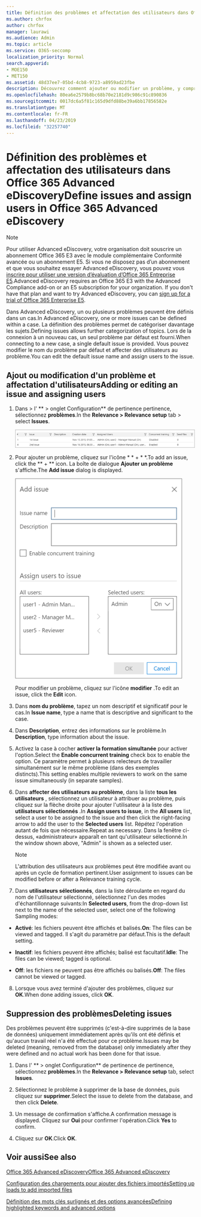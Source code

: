```yaml
---
title: Définition des problèmes et affectation des utilisateurs dans Office 365 Advanced eDiscovery
ms.author: chrfox
author: chrfox
manager: laurawi
ms.audience: Admin
ms.topic: article
ms.service: O365-seccomp
localization_priority: Normal
search.appverid:
- MOE150
- MET150
ms.assetid: 48d37ee7-05bd-4cb8-9723-a8959ad23fbe
description: Découvrez comment ajouter ou modifier un problème, y compris lui affecter des utilisateurs ou supprimer un problème pour un cas de découverte électronique dans Office 365 Advanced eDiscovery.
ms.openlocfilehash: 80ea6e2579b8bc68b70e2181d9c986c91c890836
ms.sourcegitcommit: 0017dc6a5f81c165d9dfd88be39a6bb17856582e
ms.translationtype: MT
ms.contentlocale: fr-FR
ms.lasthandoff: 04/23/2019
ms.locfileid: "32257740"
---
```

# <a name="define-issues-and-assign-users-in-office-365-advanced-ediscovery"></a><span data-ttu-id="8045a-103">Définition des problèmes et affectation des utilisateurs dans Office 365 Advanced eDiscovery</span><span class="sxs-lookup"><span data-stu-id="8045a-103">Define issues and assign users in Office 365 Advanced eDiscovery</span></span>

> [!NOTE]
> <span data-ttu-id="8045a-p101">Pour utiliser Advanced eDiscovery, votre organisation doit souscrire un abonnement Office 365 E3 avec le module complémentaire Conformité avancée ou un abonnement E5. Si vous ne disposez pas d’un abonnement et que vous souhaitez essayer Advanced eDiscovery, vous pouvez vous [inscrire pour utiliser une version d’évaluation d’Office 365 Entreprise E5](https://go.microsoft.com/fwlink/p/?LinkID=698279).</span><span class="sxs-lookup"><span data-stu-id="8045a-p101">Advanced eDiscovery requires an Office 365 E3 with the Advanced Compliance add-on or an E5 subscription for your organization. If you don't have that plan and want to try Advanced eDiscovery, you can [sign up for a trial of Office 365 Enterprise E5](https://go.microsoft.com/fwlink/p/?LinkID=698279).</span></span> 
  
<span data-ttu-id="8045a-106">Dans Advanced eDiscovery, un ou plusieurs problèmes peuvent être définis dans un cas.</span><span class="sxs-lookup"><span data-stu-id="8045a-106">In Advanced eDiscovery, one or more issues can be defined within a case.</span></span> <span data-ttu-id="8045a-107">La définition des problèmes permet de catégoriser davantage les sujets.</span><span class="sxs-lookup"><span data-stu-id="8045a-107">Defining issues allows further categorization of topics.</span></span> <span data-ttu-id="8045a-108">Lors de la connexion à un nouveau cas, un seul problème par défaut est fourni.</span><span class="sxs-lookup"><span data-stu-id="8045a-108">When connecting to a new case, a single default issue is provided.</span></span> <span data-ttu-id="8045a-109">Vous pouvez modifier le nom du problème par défaut et affecter des utilisateurs au problème.</span><span class="sxs-lookup"><span data-stu-id="8045a-109">You can edit the default issue name and assign users to the issue.</span></span> 
  
## <a name="adding-or-editing-an-issue-and-assigning-users"></a><span data-ttu-id="8045a-110">Ajout ou modification d'un problème et affectation d'utilisateurs</span><span class="sxs-lookup"><span data-stu-id="8045a-110">Adding or editing an issue and assigning users</span></span>

1. <span data-ttu-id="8045a-111">Dans \> l' \*\* \> onglet Configuration\*\* de pertinence pertinence, sélectionnez **problèmes**.</span><span class="sxs-lookup"><span data-stu-id="8045a-111">In the **Relevance \> Relevance setup** tab \> select **Issues**.</span></span>
    
    ![Problèmes de configuration de pertinence](media/dfd8f9ef-b167-4ed9-980e-00ae98a97169.png)
  
2. <span data-ttu-id="8045a-113">Pour ajouter un problème, cliquez sur l'icône \* \* + \* \*.</span><span class="sxs-lookup"><span data-stu-id="8045a-113">To add an issue, click the \*\* + \*\* icon.</span></span> <span data-ttu-id="8045a-114">La boîte de dialogue **Ajouter un problème** s'affiche.</span><span class="sxs-lookup"><span data-stu-id="8045a-114">The **Add issue** dialog is displayed.</span></span> 
    
    ![Problème d’ajout de configuration de pertinence](media/c8e94982-139a-472a-b85d-282f2d742046.png)
  
    <span data-ttu-id="8045a-116">Pour modifier un problème, cliquez sur l'icône **modifier** .</span><span class="sxs-lookup"><span data-stu-id="8045a-116">To edit an issue, click the **Edit** icon.</span></span> 
    
3. <span data-ttu-id="8045a-117">Dans **nom du problème**, tapez un nom descriptif et significatif pour le cas.</span><span class="sxs-lookup"><span data-stu-id="8045a-117">In **Issue name**, type a name that is descriptive and significant to the case.</span></span> 
    
4. <span data-ttu-id="8045a-118">Dans **Description**, entrez des informations sur le problème.</span><span class="sxs-lookup"><span data-stu-id="8045a-118">In **Description**, type information about the issue.</span></span>
    
5. <span data-ttu-id="8045a-119">Activez la case à cocher **activer la formation simultanée** pour activer l'option.</span><span class="sxs-lookup"><span data-stu-id="8045a-119">Select the **Enable concurrent training** check box to enable the option.</span></span> <span data-ttu-id="8045a-120">Ce paramètre permet à plusieurs relecteurs de travailler simultanément sur le même problème (dans des exemples distincts).</span><span class="sxs-lookup"><span data-stu-id="8045a-120">This setting enables multiple reviewers to work on the same issue simultaneously (in separate samples).</span></span> 
    
6. <span data-ttu-id="8045a-121">Dans **affecter des utilisateurs au problème**, dans la liste **tous les utilisateurs** , sélectionnez un utilisateur à attribuer au problème, puis cliquez sur la flèche droite pour ajouter l'utilisateur à la liste des **utilisateurs sélectionnés** .</span><span class="sxs-lookup"><span data-stu-id="8045a-121">In **Assign users to issue**, in the **All users** list, select a user to be assigned to the issue and then click the right-facing arrow to add the user to the **Selected users** list.</span></span> <span data-ttu-id="8045a-122">Répétez l'opération autant de fois que nécessaire.</span><span class="sxs-lookup"><span data-stu-id="8045a-122">Repeat as necessary.</span></span> <span data-ttu-id="8045a-123">Dans la fenêtre ci-dessus, «administrateur» apparaît en tant qu'utilisateur sélectionné.</span><span class="sxs-lookup"><span data-stu-id="8045a-123">In the window shown above, "Admin" is shown as a selected user.</span></span> 
    
    > [!NOTE]
    > <span data-ttu-id="8045a-124">L'attribution des utilisateurs aux problèmes peut être modifiée avant ou après un cycle de formation pertinent.</span><span class="sxs-lookup"><span data-stu-id="8045a-124">User assignment to issues can be modified before or after a Relevance training cycle.</span></span> 
  
7. <span data-ttu-id="8045a-125">Dans **utilisateurs sélectionnés**, dans la liste déroulante en regard du nom de l'utilisateur sélectionné, sélectionnez l'un des modes d'échantillonnage suivants:</span><span class="sxs-lookup"><span data-stu-id="8045a-125">In **Selected users**, from the drop-down list next to the name of the selected user, select one of the following Sampling modes:</span></span> 
    
  - <span data-ttu-id="8045a-126">**Activé**: les fichiers peuvent être affichés et balisés.</span><span class="sxs-lookup"><span data-stu-id="8045a-126">**On**: The files can be viewed and tagged.</span></span> <span data-ttu-id="8045a-127">Il s'agit du paramètre par défaut.</span><span class="sxs-lookup"><span data-stu-id="8045a-127">This is the default setting.</span></span>
    
  - <span data-ttu-id="8045a-128">**Inactif**: les fichiers peuvent être affichés; balisé est facultatif.</span><span class="sxs-lookup"><span data-stu-id="8045a-128">**Idle**: The files can be viewed; tagged is optional.</span></span>
    
  - <span data-ttu-id="8045a-129">**Off**: les fichiers ne peuvent pas être affichés ou balisés.</span><span class="sxs-lookup"><span data-stu-id="8045a-129">**Off**: The files cannot be viewed or tagged.</span></span>
    
8. <span data-ttu-id="8045a-130">Lorsque vous avez terminé d'ajouter des problèmes, cliquez sur **OK**.</span><span class="sxs-lookup"><span data-stu-id="8045a-130">When done adding issues, click **OK**.</span></span>
    
## <a name="deleting-issues"></a><span data-ttu-id="8045a-131">Suppression des problèmes</span><span class="sxs-lookup"><span data-stu-id="8045a-131">Deleting issues</span></span>

<span data-ttu-id="8045a-132">Des problèmes peuvent être supprimés (c'est-à-dire supprimés de la base de données) uniquement immédiatement après qu'ils ont été définis et qu'aucun travail réel n'a été effectué pour ce problème.</span><span class="sxs-lookup"><span data-stu-id="8045a-132">Issues may be deleted (meaning, removed from the database) only immediately after they were defined and no actual work has been done for that issue.</span></span> 
  
1. <span data-ttu-id="8045a-133">Dans l' \*\* \> onglet Configuration\*\* de pertinence de pertinence, sélectionnez **problèmes**.</span><span class="sxs-lookup"><span data-stu-id="8045a-133">In the **Relevance \> Relevance setup** tab, select **Issues**.</span></span>
    
2. <span data-ttu-id="8045a-134">Sélectionnez le problème à supprimer de la base de données, puis cliquez sur **supprimer**.</span><span class="sxs-lookup"><span data-stu-id="8045a-134">Select the issue to delete from the database, and then click **Delete**.</span></span>
    
3. <span data-ttu-id="8045a-135">Un message de confirmation s'affiche.</span><span class="sxs-lookup"><span data-stu-id="8045a-135">A confirmation message is displayed.</span></span> <span data-ttu-id="8045a-136">Cliquez sur **Oui** pour confirmer l'opération.</span><span class="sxs-lookup"><span data-stu-id="8045a-136">Click **Yes** to confirm.</span></span> 
    
4. <span data-ttu-id="8045a-137">Cliquez sur **OK**.</span><span class="sxs-lookup"><span data-stu-id="8045a-137">Click **OK**.</span></span>
    
## <a name="see-also"></a><span data-ttu-id="8045a-138">Voir aussi</span><span class="sxs-lookup"><span data-stu-id="8045a-138">See also</span></span>

[<span data-ttu-id="8045a-139">Office 365 Advanced eDiscovery</span><span class="sxs-lookup"><span data-stu-id="8045a-139">Office 365 Advanced eDiscovery</span></span>](office-365-advanced-ediscovery.md)
  
[<span data-ttu-id="8045a-140">Configuration des chargements pour ajouter des fichiers importés</span><span class="sxs-lookup"><span data-stu-id="8045a-140">Setting up loads to add imported files</span></span>](set-up-loads-to-add-imported-files.md)
  
[<span data-ttu-id="8045a-141">Définition des mots clés surlignés et des options avancées</span><span class="sxs-lookup"><span data-stu-id="8045a-141">Defining highlighted keywords and advanced options</span></span>](define-highlighted-keywords-and-advanced-options.md)

